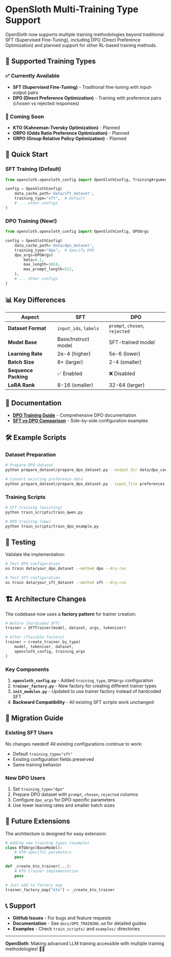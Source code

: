 # OpenSloth Multi-Training Type Support

OpenSloth now supports multiple training methodologies beyond traditional SFT (Supervised Fine-Tuning), including DPO (Direct Preference Optimization) and planned support for other RL-based training methods.

## 🚀 Supported Training Types

### ✅ Currently Available
- **SFT (Supervised Fine-Tuning)** - Traditional fine-tuning with input-output pairs
- **DPO (Direct Preference Optimization)** - Training with preference pairs (chosen vs rejected responses)

### 🔄 Coming Soon
- **KTO (Kahneman-Tversky Optimization)** - Planned
- **ORPO (Odds Ratio Preference Optimization)** - Planned  
- **GRPO (Group Relative Policy Optimization)** - Planned

## 🔧 Quick Start

### SFT Training (Default)
```python
from opensloth.opensloth_config import OpenSlothConfig, TrainingArguments

config = OpenSlothConfig(
    data_cache_path='data/sft_dataset',
    training_type="sft",  # Default
    # ... other configs
)
```

### DPO Training (New!)
```python
from opensloth.opensloth_config import OpenSlothConfig, DPOArgs

config = OpenSlothConfig(
    data_cache_path='data/dpo_dataset',
    training_type="dpo",  # Specify DPO
    dpo_args=DPOArgs(
        beta=0.1,
        max_length=1024,
        max_prompt_length=512,
    ),
    # ... other configs
)
```

## 📊 Key Differences

| Aspect | SFT | DPO |
|--------|-----|-----|
| **Dataset Format** | `input_ids`, `labels` | `prompt`, `chosen`, `rejected` |
| **Model Base** | Base/Instruct model | SFT-trained model |
| **Learning Rate** | 2e-4 (higher) | 5e-6 (lower) |
| **Batch Size** | 8+ (larger) | 2-4 (smaller) |
| **Sequence Packing** | ✅ Enabled | ❌ Disabled |
| **LoRA Rank** | 8-16 (smaller) | 32-64 (larger) |

## 📖 Documentation

- **[DPO Training Guide](docs/DPO_TRAINING.md)** - Comprehensive DPO documentation
- **[SFT vs DPO Comparison](examples/sft_vs_dpo_comparison.py)** - Side-by-side configuration examples

## 🛠️ Example Scripts

### Dataset Preparation
```bash
# Prepare DPO dataset
python prepare_dataset/prepare_dpo_dataset.py --output_dir data/dpo_cache

# Convert existing preference data
python prepare_dataset/prepare_dpo_dataset.py --input_file preferences.json --output_dir data/dpo_cache
```

### Training Scripts
```bash
# SFT training (existing)
python train_scripts/train_qwen.py

# DPO training (new)
python train_scripts/train_dpo_example.py
```

## 🧪 Testing

Validate the implementation:
```bash
# Test DPO configuration
os train data/your_dpo_dataset --method dpo --dry-run

# Test SFT configuration
os train data/your_sft_dataset --method sft --dry-run
```

## 🏗️ Architecture Changes

The codebase now uses a **factory pattern** for trainer creation:

```python
# Before (hardcoded SFT)
trainer = SFTTrainer(model, dataset, args, tokenizer)

# After (flexible factory)
trainer = create_trainer_by_type(
    model, tokenizer, dataset, 
    opensloth_config, training_args
)
```

### Key Components

1. **`opensloth_config.py`** - Added `training_type`, `DPOArgs` configuration
2. **`trainer_factory.py`** - New factory for creating different trainer types
3. **`init_modules.py`** - Updated to use trainer factory instead of hardcoded SFT
4. **Backward Compatibility** - All existing SFT scripts work unchanged

## 🔄 Migration Guide

### Existing SFT Users
No changes needed! All existing configurations continue to work:
- Default `training_type="sft"`
- Existing configuration fields preserved
- Same training behavior

### New DPO Users
1. Set `training_type="dpo"`
2. Prepare DPO dataset with `prompt`, `chosen`, `rejected` columns
3. Configure `dpo_args` for DPO-specific parameters
4. Use lower learning rates and smaller batch sizes

## 🎯 Future Extensions

The architecture is designed for easy extension:

```python
# Adding new training types (example)
class KTOArgs(BaseModel):
    # KTO-specific parameters
    pass

def _create_kto_trainer(...):
    # KTO trainer implementation
    pass

# Just add to factory map
trainer_factory_map["kto"] = _create_kto_trainer
```

## 📞 Support

- **GitHub Issues** - For bugs and feature requests
- **Documentation** - See `docs/DPO_TRAINING.md` for detailed guides
- **Examples** - Check `train_scripts/` and `examples/` directories

---

**OpenSloth**: Making advanced LLM training accessible with multiple training methodologies! 🦥✨
